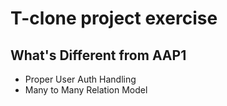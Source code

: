# T-clone project exercise

## What's Different from AAP1
* Proper User Auth Handling
* Many to Many Relation Model